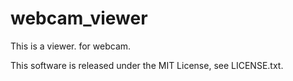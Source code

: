 # webcam_viewer
This is a viewer. for webcam.

This software is released under the MIT License, see LICENSE.txt.
